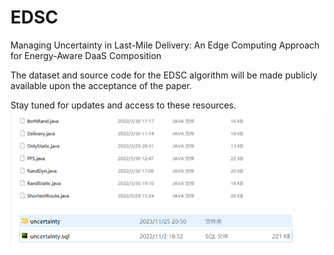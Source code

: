 # EDSC
 Managing Uncertainty in Last-Mile Delivery: An Edge Computing Approach for Energy-Aware DaaS Composition

The dataset and source code for the EDSC algorithm will be made publicly available upon the acceptance of the paper.   

Stay tuned for updates and access to these resources.
![Image text](Overview.png)
![Image text](Dataset.png)